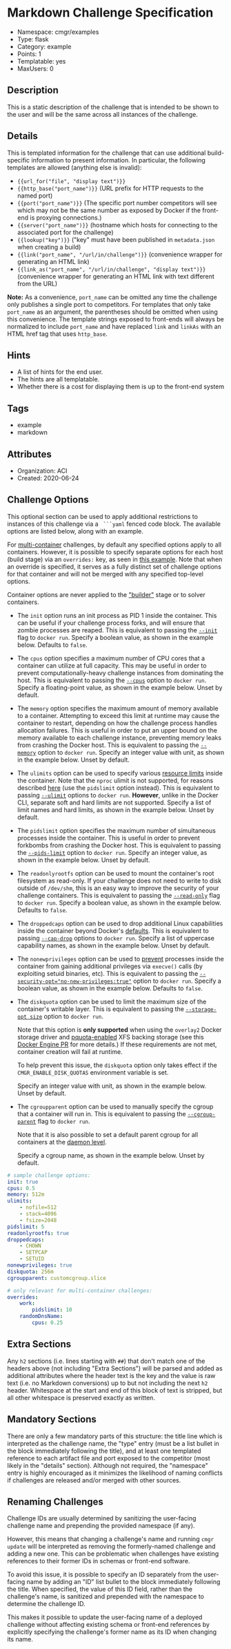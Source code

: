 # Markdown Challenge Specification

- Namespace: cmgr/examples
- Type: flask
- Category: example
- Points: 1
- Templatable: yes
- MaxUsers: 0

## Description

This is a static description of the challenge that is intended to be shown to
the user and will be the same across all instances of the challenge.

## Details

This is templated information for the challenge that can use additional
build-specific information to present information.  In particular, the following
templates are allowed (anything else is invalid):
- `{{url_for("file", "display text")}}`
- `{{http_base("port_name")}}` (URL prefix for HTTP requests to the named port)
- `{{port("port_name")}}` (The specific port number competitors will see which
may not be the same number as exposed by Docker if the front-end is proxying
connections.)
- `{{server("port_name")}}` (hostname which hosts for connecting to the
associated port for the challenge)
- `{{lookup("key")}}` ("key" must have been published in `metadata.json` when creating a build)
- `{{link("port_name", "/url/in/challenge")}}` (convenience wrapper for generating an HTML link)
- `{{link_as("port_name", "/url/in/challenge", "display text")}}` (convenience
wrapper for generating an HTML link with text different from the URL)

**Note:** As a convenience, `port_name` can be omitted any time the challenge only
publishes a single port to competitors.  For templates that only take
`port_name` as an argument, the parentheses should be omitted when using this
convenience.  The template strings exposed to front-ends will always be
normalized to include `port_name` and have replaced `link` and `linkAs` with
an HTML href tag that uses `http_base`.

## Hints

- A list of hints for the end user.
- The hints are all templatable.
- Whether there is a cost for displaying them is up to the front-end system

## Tags

- example
- markdown

## Attributes

- Organization: ACI
- Created: 2020-06-24

## Challenge Options

This optional section can be used to apply additional restrictions to instances of this challenge
via a ```` ```yaml```` fenced code block. The available options are listed below, along with an
example.

For [multi-container](./custom/README.md) challenges, by default any specified options apply to all
containers. However, it is possible to specify separate options for each host (build stage) via an
`overrides:` key, as seen in [this example](./multi/problem.md). Note that when an override is
specified, it serves as a fully distinct set of challenge options for that container and will not be
merged with any specified top-level options.

Container options are never applied to the ["builder"](./custom/README.md) stage or to solver
containers.

- The `init` option runs an init process as PID 1 inside the container. This can be useful if your
  challenge process forks, and will ensure that zombie processes are reaped. This is equivalent to
  passing the [`--init`](https://docs.docker.com/engine/reference/run/#specify-an-init-process) flag
  to `docker run`. Specify a boolean value, as shown in the example below. Defaults to `false`.

- The `cpus` option specifies a maximum number of CPU cores that a container can utilize at full
  capacity. This may be useful in order to prevent computationally-heavy challenge instances from
  dominating the host. This is equivalent to passing the
  [`--cpus`](https://docs.docker.com/engine/reference/run/#cpu-period-constraint) option to `docker
  run`. Specify a floating-point value, as shown in the example below. Unset by default.

- The `memory` option specifies the maximum amount of memory available to a container. Attempting to
  exceed this limit at runtime may cause the container to restart, depending on how the challenge
  process handles allocation failures. This is useful in order to put an upper bound on the memory
  available to each challenge instance, preventing memory leaks from crashing the Docker host. This
  is equivalent to passing the
  [`--memory`](https://docs.docker.com/engine/reference/run/#user-memory-constraints) option to
  `docker run`. Specify an integer value with unit, as shown in the example below. Unset by default.

- The `ulimits` option can be used to specify various [resource
  limits](https://access.redhat.com/solutions/61334) inside the container. Note that the `nproc`
  ulimit is not supported, for reasons described
  [here](https://docs.docker.com/engine/reference/commandline/run/#for-nproc-usage) (use the
  `pidslimit` option instead). This is equivalent to passing
  [`--ulimit`](https://docs.docker.com/engine/reference/commandline/run/#set-ulimits-in-container---ulimit)
  options to `docker run`. **However**, unlike in the Docker CLI, separate soft and hard limits are
  not supported. Specify a list of limit names and hard limits, as shown in the example below. Unset
  by default.

- The `pidslimit` option specifies the maximum number of simultaneous processes inside the
  container. This is useful in order to prevent forkbombs from crashing the Docker host. This is
  equivalent to passing the
  [`--pids-limit`](https://docs.docker.com/engine/reference/commandline/run/) option to `docker
  run`. Specify an integer value, as shown in the example below. Unset by default.

- The `readonlyrootfs` option can be used to mount the container's root filesystem as read-only. If
  your challenge does not need to write to disk outside of `/dev/shm`, this is an easy way to
  improve the security of your challenge containers. This is equivalent to passing the
  [`--read-only`](https://docs.docker.com/engine/reference/commandline/run/) flag to `docker run`.
  Specify a boolean value, as shown in the example below. Defaults to `false`.

- The `droppedcaps` option can be used to drop additional Linux capabilities inside the container
  beyond Docker's
  [defaults](https://docs.docker.com/engine/reference/run/#runtime-privilege-and-linux-capabilities).
  This is equivalent to passing
  [`--cap-drop`](https://docs.docker.com/engine/reference/run/#runtime-privilege-and-linux-capabilities)
  options to `docker run`. Specify a list of uppercase capability names, as shown in the example
  below. Unset by default.

- The `nonewprivileges` option can be used to
  [prevent](https://www.kernel.org/doc/html/latest/userspace-api/no_new_privs.html) processes inside
  the container from gaining additional privileges via `execve()` calls (by exploiting setuid
  binaries, etc). This is equivalent to passing the
  [`--security-opt="no-new-privileges:true"`](https://docs.docker.com/engine/reference/run/#security-configuration)
  option to `docker run`. Specify a boolean value, as shown in the example below. Defaults to
  `false`.

- The `diskquota` option can be used to limit the maximum size of the container's writable layer.
  This is equivalent to passing the [`--storage-opt
  size`](https://docs.docker.com/engine/reference/commandline/run/#set-storage-driver-options-per-container)
  option to `docker run`.

  Note that this option is **only supported** when using the `overlay2` Docker storage driver and
  [pquota-enabled](https://access.redhat.com/documentation/en-us/red_hat_enterprise_linux/7/html/storage_administration_guide/xfsquota)
  XFS backing storage (see this [Docker Engine PR](https://github.com/moby/moby/pull/24771) for more
  details.) If these requirements are not met, container creation will fail at runtime.

  To help prevent this issue, the `diskquota` option only takes effect if the
  `CMGR_ENABLE_DISK_QUOTAS` environment variable is set.

  Specify an integer value with unit, as shown in the example below. Unset by default.

- The `cgroupparent` option can be used to manually specify the cgroup that a container will run in.
  This is equivalent to passing the
  [`--cgroup-parent`](https://docs.docker.com/engine/reference/run/#specify-custom-cgroups) flag to
  `docker run`.

  Note that it is also possible to set a default parent cgroup for all containers at the [daemon
  level](https://docs.docker.com/engine/reference/commandline/dockerd/#default-cgroup-parent).

  Specify a cgroup name, as shown in the example below. Unset by default.

```yaml
# sample challenge options:
init: true
cpus: 0.5
memory: 512m
ulimits:
    - nofile=512
    - stack=4096
    - fsize=2048
pidslimit: 5
readonlyrootfs: true
droppedcaps:
    - CHOWN
    - SETPCAP
    - SETUID
nonewprivileges: true
diskquota: 256m
cgroupparent: customcgroup.slice

# only relevant for multi-container challenges:
overrides:
    work:
        pidslimit: 10
    randomDnsName:
        cpus: 0.25
```

## Extra Sections

Any `h2` sections (i.e. lines starting with `##`) that don't match one of the
headers above (not including "Extra Sections") will be parsed and added as
additional attributes where the header text is the key and the value is raw
text (i.e. no Markdown conversions) up to but not including the next `h2`
header.  Whitespace at the start and end of this block of text is stripped,
but all other whitespace is preserved exactly as written.

## Mandatory Sections

There are only a few mandatory parts of this structure: the title line which
is interpreted as the challenge name, the "type" entry (must be a list bullet
in the block immediately following the title), and at least one templated
reference to each artifact file and port exposed to the competitor (most
likely in the "details" section).  Although not required, the "namespace"
entry is highly encouraged as it minimizes the likelihood of naming conflicts
if challenges are released and/or merged with other sources.

## Renaming Challenges

Challenge IDs are usually determined by sanitizing the user-facing challenge name
and prepending the provided namespace (if any).

However, this means that changing a challenge's name and running `cmgr update` will be
interpreted as removing the formerly-named challenge and adding a new one. This can be problematic
when challenges have existing references to their former IDs in schemas or front-end software.

To avoid this issue, it is possible to specify an ID separately from the user-facing name
by adding an "ID" list bullet to the block immediately following the title. When specified, the
value of this ID field, rather than the challenge's name, is sanitized and prepended with the
namespace to determine the challenge ID.

This makes it possible to update the user-facing name of a deployed challenge without
affecting existing schema or front-end references by explicitly specifying the challenge's
former name as its ID when changing its name.
